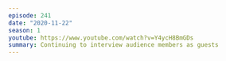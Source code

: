 ```yaml
---
episode: 241
date: "2020-11-22"
season: 1
youtube: https://www.youtube.com/watch?v=Y4ycH8BmGDs
summary: Continuing to interview audience members as guests
---
```

